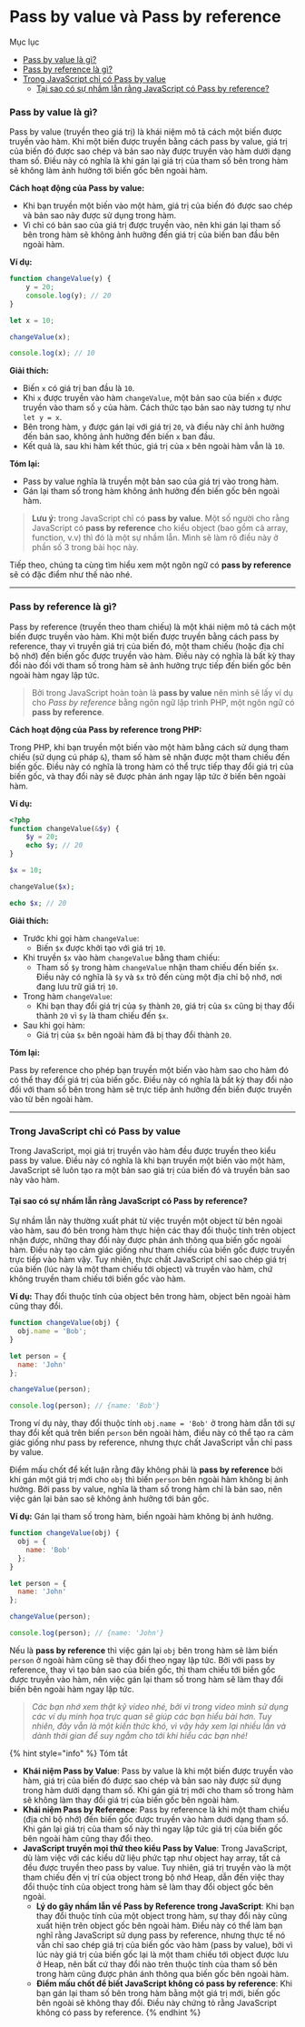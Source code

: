 # Pass by value và Pass by reference

Mục lục

* [Pass by value là gì?](pass-by-value-va-pass-by-reference.md#pass-by-value-la-gi)
* [Pass by reference là gì?](pass-by-value-va-pass-by-reference.md#pass-by-reference-la-gi)
* [Trong JavaScript chỉ có Pass by value](pass-by-value-va-pass-by-reference.md#trong-javascript-chi-co-pass-by-value)
  * [Tại sao có sự nhầm lẫn rằng JavaScript có Pass by reference?](pass-by-value-va-pass-by-reference.md#tai-sao-co-su-nham-lan-rang-javascript-co-pass-by-reference)

### Pass by value là gì?

Pass by value (truyền theo giá trị) là khái niệm mô tả cách một biến được truyền vào hàm. Khi một biến được truyền bằng cách pass by value, giá trị của biến đó được sao chép và bản sao này được truyền vào hàm dưới dạng tham số. Điều này có nghĩa là khi gán lại giá trị của tham số bên trong hàm sẽ không làm ảnh hưởng tới biến gốc bên ngoài hàm.

**Cách hoạt động của Pass by value:**

* Khi bạn truyền một biến vào một hàm, giá trị của biến đó được sao chép và bản sao này được sử dụng trong hàm.
* Vì chỉ có bản sao của giá trị được truyền vào, nên khi gán lại tham số bên trong hàm sẽ không ảnh hưởng đến giá trị của biến ban đầu bên ngoài hàm.

**Ví dụ:**

```javascript
function changeValue(y) {
    y = 20;
    console.log(y); // 20
}

let x = 10;

changeValue(x);

console.log(x); // 10
```

**Giải thích:**

* Biến `x` có giá trị ban đầu là `10`.
* Khi `x` được truyền vào hàm `changeValue`, một bản sao của biến `x` được truyền vào tham số `y` của hàm. Cách thức tạo bản sao này tương tự như `let y = x`.
* Bên trong hàm, `y` được gán lại với giá trị `20`, và điều này chỉ ảnh hưởng đến bản sao, không ảnh hưởng đến biến `x` ban đầu.
* Kết quả là, sau khi hàm kết thúc, giá trị của `x` bên ngoài hàm vẫn là `10`.

**Tóm lại:**

* Pass by value nghĩa là truyền một bản sao của giá trị vào trong hàm.
* Gán lại tham số trong hàm không ảnh hưởng đến biến gốc bên ngoài hàm.

> **Lưu ý:** trong JavaScript chỉ có **pass by value**. Một số người cho rằng JavaScript có **pass by reference** cho kiểu object (bao gồm cả array, function, v.v) thì đó là một sự nhầm lẫn. Mình sẽ làm rõ điều này ở phần số 3 trong bài học này.

Tiếp theo, chúng ta cùng tìm hiểu xem một ngôn ngữ có **pass by reference** sẽ có đặc điểm như thế nào nhé.

***

### Pass by reference là gì?

Pass by reference (truyền theo tham chiếu) là một khái niệm mô tả cách một biến được truyền vào hàm. Khi một biến được truyền bằng cách pass by reference, thay vì truyền giá trị của biến đó, một tham chiếu (hoặc địa chỉ bộ nhớ) đến biến gốc được truyền vào hàm. Điều này có nghĩa là bất kỳ thay đổi nào đối với tham số trong hàm sẽ ảnh hưởng trực tiếp đến biến gốc bên ngoài hàm ngay lập tức.

> Bởi trong JavaScript hoàn toàn là **pass by value** nên mình sẽ lấy ví dụ cho _Pass by reference_ bằng ngôn ngữ lập trình PHP, một ngôn ngữ có **pass by reference**.

**Cách hoạt động của Pass by reference trong PHP:**

Trong PHP, khi bạn truyền một biến vào một hàm bằng cách sử dụng tham chiếu (sử dụng cú pháp `&`), tham số hàm sẽ nhận được một tham chiếu đến biến gốc. Điều này có nghĩa là trong hàm có thể trực tiếp thay đổi giá trị của biến gốc, và thay đổi này sẽ được phản ánh ngay lập tức ở biến bên ngoài hàm.

**Ví dụ:**

```php
<?php
function changeValue(&$y) {
    $y = 20;
    echo $y; // 20
}

$x = 10;

changeValue($x);

echo $x; // 20
```

**Giải thích:**

* Trước khi gọi hàm `changeValue`:
  * Biến `$x` được khởi tạo với giá trị `10`.
* Khi truyền `$x` vào hàm `changeValue` bằng tham chiếu:
  * Tham số `$y` trong hàm `changeValue` nhận tham chiếu đến biến `$x`. Điều này có nghĩa là `$y` và `$x` trỏ đến cùng một địa chỉ bộ nhớ, nơi đang lưu trữ giá trị `10`.
* Trong hàm `changeValue`:
  * Khi bạn thay đổi giá trị của `$y` thành `20`, giá trị của `$x` cũng bị thay đổi thành `20` vì `$y` là tham chiếu đến `$x`.
* Sau khi gọi hàm:
  * Giá trị của `$x` bên ngoài hàm đã bị thay đổi thành `20`.

**Tóm lại:**

Pass by reference cho phép bạn truyền một biến vào hàm sao cho hàm đó có thể thay đổi giá trị của biến gốc. Điều này có nghĩa là bất kỳ thay đổi nào đối với tham số bên trong hàm sẽ trực tiếp ảnh hưởng đến biến được truyền vào từ bên ngoài hàm.

***

### Trong JavaScript chỉ có Pass by value

Trong JavaScript, mọi giá trị truyền vào hàm đều được truyền theo kiểu pass by value. Điều này có nghĩa là khi bạn truyền một biến vào một hàm, JavaScript sẽ luôn tạo ra một bản sao giá trị của biến đó và truyền bản sao này vào hàm.

#### Tại sao có sự nhầm lẫn rằng JavaScript có Pass by reference?

Sự nhầm lẫn này thường xuất phát từ việc truyền một object từ bên ngoài vào hàm, sau đó bên trong hàm thực hiện các thay đổi thuộc tính trên object nhận được, những thay đổi này được phản ánh thông qua biến gốc ngoài hàm. Điều này tạo cảm giác giống như tham chiếu của biến gốc được truyền trực tiếp vào hàm vậy. Tuy nhiên, thực chất JavaScript chỉ sao chép giá trị của biến (lúc này là một tham chiếu tới object) và truyền vào hàm, chứ không truyền tham chiếu tới biến gốc vào hàm.

**Ví dụ:** Thay đổi thuộc tính của object bên trong hàm, object bên ngoài hàm cũng thay đổi.

```javascript
function changeValue(obj) {
  obj.name = 'Bob';
}

let person = {
  name: 'John'
};

changeValue(person);

console.log(person); // {name: 'Bob'}
```

Trong ví dụ này, thay đổi thuộc tính `obj.name = 'Bob'` ở trong hàm dẫn tới sự thay đổi kết quả trên biến `person` bên ngoài hàm, điều này có thể tạo ra cảm giác giống như pass by reference, nhưng thực chất JavaScript vẫn chỉ pass by value.

Điểm mấu chốt để kết luận rằng đây không phải là **pass by reference** bởi khi gán một giá trị mới cho `obj` thì biến `person` bên ngoài hàm không bị ảnh hưởng. Bởi pass by value, nghĩa là tham số trong hàm chỉ là bản sao, nên việc gán lại bản sao sẽ không ảnh hưởng tới bản gốc.

**Ví dụ:** Gán lại tham số trong hàm, biến ngoài hàm không bị ảnh hưởng.

```javascript
function changeValue(obj) {
  obj = {
    name: 'Bob'
  };
}

let person = {
  name: 'John'
};

changeValue(person);

console.log(person); // {name: 'John'}
```

Nếu là **pass by reference** thì việc gán lại `obj` bên trong hàm sẽ làm biến `person` ở ngoài hàm cũng sẽ thay đổi theo ngay lập tức. Bởi với pass by reference, thay vì tạo bản sao của biến gốc, thì tham chiếu tới biến gốc được truyền vào hàm, nên việc gán lại tham số trong hàm sẽ làm thay đổi biến bên ngoài hàm ngay lập tức.

> _Các bạn nhớ xem thật kỹ video nhé, bởi vì trong video mình sử dụng các ví dụ minh họa trực quan sẽ giúp các bạn hiểu bài hơn. Tuy nhiên, đây vẫn là một kiến thức khó, vì vậy hãy xem lại nhiều lần và dành thời gian để suy ngẫm cho tới khi hiểu các bạn nhé!_

{% hint style="info" %}
Tóm tắt

* **Khái niệm Pass by Value**: Pass by value là khi một biến được truyền vào hàm, giá trị của biến đó được sao chép và bản sao này được sử dụng trong hàm dưới dạng tham số. Khi gán giá trị mới cho tham số trong hàm sẽ không làm thay đổi giá trị của biến gốc bên ngoài hàm.
* **Khái niệm Pass by Reference**: Pass by reference là khi một tham chiếu (địa chỉ bộ nhớ) đến biến gốc được truyền vào hàm dưới dạng tham số. Khi gán lại giá trị của tham số này thì ngay lập tức giá trị của biến gốc bên ngoài hàm cũng thay đổi theo.
* **JavaScript truyền mọi thứ theo kiểu Pass by Value**: Trong JavaScript, dù làm việc với các kiểu dữ liệu phức tạp như object hay array, tất cả đều được truyền theo pass by value. Tuy nhiên, giá trị truyền vào là một tham chiếu đến vị trí của object trong bộ nhớ Heap, dẫn đến việc thay đổi thuộc tính của object trong hàm sẽ làm thay đổi object gốc bên ngoài.
  * **Lý do gây nhầm lẫn về Pass by Reference trong JavaScript**: Khi bạn thay đổi thuộc tính của một object trong hàm, sự thay đổi này cũng xuất hiện trên object gốc bên ngoài hàm. Điều này có thể làm bạn nghĩ rằng JavaScript sử dụng pass by reference, nhưng thực tế nó vẫn chỉ sao chép giá trị của biến gốc vào hàm (pass by value), bởi vì lúc này giá trị của biến gốc lại là một tham chiếu tới object được lưu ở Heap, nên bất cứ thay đổi nào trên thuộc tính của tham số bên trong hàm cũng được phản ánh thông qua biến gốc bên ngoài hàm.
  * **Điểm mấu chốt để biết JavaScript không có pass by reference**: Khi bạn gán lại tham số bên trong hàm bằng một giá trị mới, biến gốc bên ngoài sẽ không thay đổi. Điều này chứng tỏ rằng JavaScript không có pass by reference.
{% endhint %}
